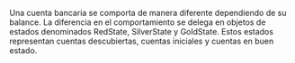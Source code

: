 Una cuenta bancaria se comporta de manera diferente dependiendo de su balance. La diferencia
en el comportamiento se delega en objetos de estados denominados RedState, SilverState y
GoldState. Estos estados representan cuentas descubiertas, cuentas iniciales y cuentas en buen
estado.
